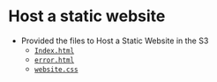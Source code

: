 # Host a static website

- Provided the files to Host a Static Website in the S3
  - [`Index.html`](./index.html)
  - [`error.html`](./error.html)
  - [`website.css`](./website.css)
